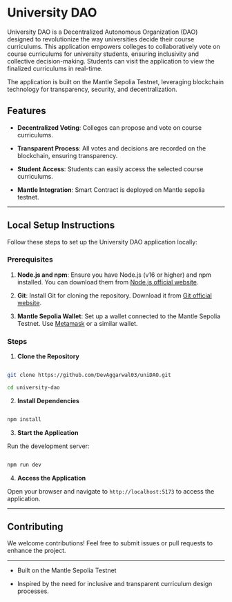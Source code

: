 
# University DAO

  

University DAO is a Decentralized Autonomous Organization (DAO) designed to revolutionize the way universities decide their course curriculums. This application empowers colleges to collaboratively vote on course curriculums for university students, ensuring inclusivity and collective decision-making. Students can visit the application to view the finalized curriculums in real-time.

  

The application is built on the Mantle Sepolia Testnet, leveraging blockchain technology for transparency, security, and decentralization.

  

## Features

  

-  **Decentralized Voting**: Colleges can propose and vote on course curriculums.

-  **Transparent Process**: All votes and decisions are recorded on the blockchain, ensuring transparency.

-  **Student Access**: Students can easily access the selected course curriculums.
- **Mantle Integration**: Smart Contract is deployed on Mantle sepolia testnet.

  

---

  

## Local Setup Instructions

  

Follow these steps to set up the University DAO application locally:

  

### Prerequisites

  

1.  **Node.js and npm**: Ensure you have Node.js (v16 or higher) and npm installed. You can download them from [Node.js official website](https://nodejs.org/).

2.  **Git**: Install Git for cloning the repository. Download it from [Git official website](https://git-scm.com/).

3.  **Mantle Sepolia Wallet**: Set up a wallet connected to the Mantle Sepolia Testnet. Use [Metamask](https://metamask.io/) or a similar wallet.

  

### Steps

  

1.  **Clone the Repository**

  

```bash

git clone https://github.com/DevAggarwal03/uniDAO.git

cd university-dao

```

  

2.  **Install Dependencies**

  

```bash

npm install

```

  


3.  **Start the Application**

  

Run the development server:

  

```bash

npm run dev

```

  

4.  **Access the Application**

  

Open your browser and navigate to `http://localhost:5173` to access the application.

  

---

  

## Contributing

  

We welcome contributions! Feel free to submit issues or pull requests to enhance the project.

  

---


- Built on the Mantle Sepolia Testnet

- Inspired by the need for inclusive and transparent curriculum design processes.